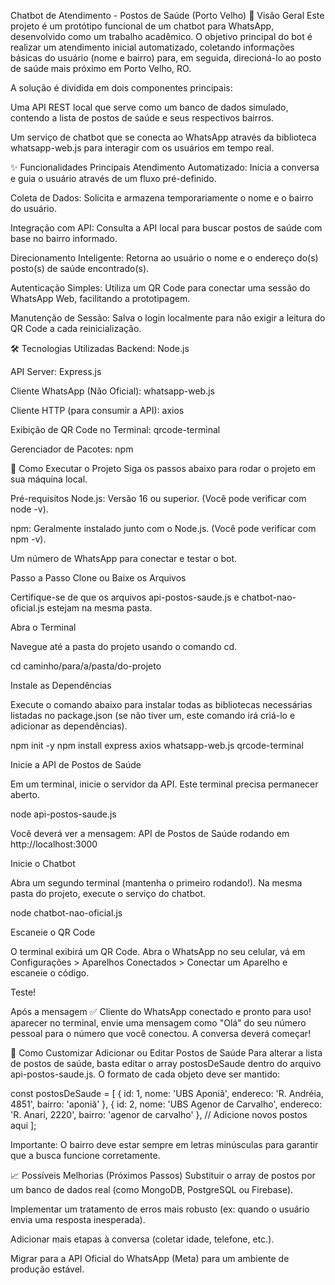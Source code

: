 Chatbot de Atendimento - Postos de Saúde (Porto Velho)
📖 Visão Geral
Este projeto é um protótipo funcional de um chatbot para WhatsApp, desenvolvido como um trabalho acadêmico. O objetivo principal do bot é realizar um atendimento inicial automatizado, coletando informações básicas do usuário (nome e bairro) para, em seguida, direcioná-lo ao posto de saúde mais próximo em Porto Velho, RO.

A solução é dividida em dois componentes principais:

Uma API REST local que serve como um banco de dados simulado, contendo a lista de postos de saúde e seus respectivos bairros.

Um serviço de chatbot que se conecta ao WhatsApp através da biblioteca whatsapp-web.js para interagir com os usuários em tempo real.

✨ Funcionalidades Principais
Atendimento Automatizado: Inicia a conversa e guia o usuário através de um fluxo pré-definido.

Coleta de Dados: Solicita e armazena temporariamente o nome e o bairro do usuário.

Integração com API: Consulta a API local para buscar postos de saúde com base no bairro informado.

Direcionamento Inteligente: Retorna ao usuário o nome e o endereço do(s) posto(s) de saúde encontrado(s).

Autenticação Simples: Utiliza um QR Code para conectar uma sessão do WhatsApp Web, facilitando a prototipagem.

Manutenção de Sessão: Salva o login localmente para não exigir a leitura do QR Code a cada reinicialização.

🛠️ Tecnologias Utilizadas
Backend: Node.js

API Server: Express.js

Cliente WhatsApp (Não Oficial): whatsapp-web.js

Cliente HTTP (para consumir a API): axios

Exibição de QR Code no Terminal: qrcode-terminal

Gerenciador de Pacotes: npm

🚀 Como Executar o Projeto
Siga os passos abaixo para rodar o projeto em sua máquina local.

Pré-requisitos
Node.js: Versão 16 ou superior. (Você pode verificar com node -v).

npm: Geralmente instalado junto com o Node.js. (Você pode verificar com npm -v).

Um número de WhatsApp para conectar e testar o bot.

Passo a Passo
Clone ou Baixe os Arquivos

Certifique-se de que os arquivos api-postos-saude.js e chatbot-nao-oficial.js estejam na mesma pasta.

Abra o Terminal

Navegue até a pasta do projeto usando o comando cd.

cd caminho/para/a/pasta/do-projeto

Instale as Dependências

Execute o comando abaixo para instalar todas as bibliotecas necessárias listadas no package.json (se não tiver um, este comando irá criá-lo e adicionar as dependências).

npm init -y
npm install express axios whatsapp-web.js qrcode-terminal

Inicie a API de Postos de Saúde

Em um terminal, inicie o servidor da API. Este terminal precisa permanecer aberto.

node api-postos-saude.js

Você deverá ver a mensagem: API de Postos de Saúde rodando em http://localhost:3000

Inicie o Chatbot

Abra um segundo terminal (mantenha o primeiro rodando!). Na mesma pasta do projeto, execute o serviço do chatbot.

node chatbot-nao-oficial.js

Escaneie o QR Code

O terminal exibirá um QR Code. Abra o WhatsApp no seu celular, vá em Configurações > Aparelhos Conectados > Conectar um Aparelho e escaneie o código.

Teste!

Após a mensagem ✅ Cliente do WhatsApp conectado e pronto para uso! aparecer no terminal, envie uma mensagem como "Olá" do seu número pessoal para o número que você conectou. A conversa deverá começar!

🔧 Como Customizar
Adicionar ou Editar Postos de Saúde
Para alterar a lista de postos de saúde, basta editar o array postosDeSaude dentro do arquivo api-postos-saude.js. O formato de cada objeto deve ser mantido:

const postosDeSaude = [
    { id: 1, nome: 'UBS Aponiã', endereco: 'R. Andréia, 4851', bairro: 'aponiã' },
    { id: 2, nome: 'UBS Agenor de Carvalho', endereco: 'R. Anari, 2220', bairro: 'agenor de carvalho' },
    // Adicione novos postos aqui
];

Importante: O bairro deve estar sempre em letras minúsculas para garantir que a busca funcione corretamente.

📈 Possíveis Melhorias (Próximos Passos)
Substituir o array de postos por um banco de dados real (como MongoDB, PostgreSQL ou Firebase).

Implementar um tratamento de erros mais robusto (ex: quando o usuário envia uma resposta inesperada).

Adicionar mais etapas à conversa (coletar idade, telefone, etc.).

Migrar para a API Oficial do WhatsApp (Meta) para um ambiente de produção estável.
